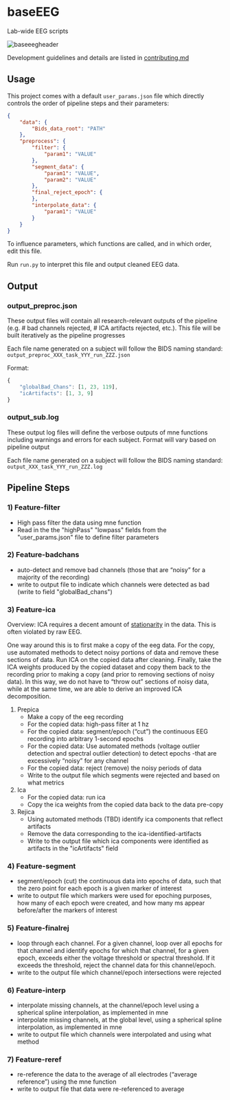 # baseEEG
Lab-wide EEG scripts

![baseeegheader](https://user-images.githubusercontent.com/26397102/117209976-b958e600-adbc-11eb-8f23-d6015a28935e.png)

Development guidelines and details are listed in [contributing.md](contributing.md)

## Usage

This project comes with a default `user_params.json` file which directly controls the order of pipeline steps and their parameters:

```json
{
    "data": {
        "Bids_data_root": "PATH"
    },
    "preprocess": {
        "filter": {
            "param1": "VALUE"
        },
        "segment_data": {
            "param1": "VALUE",
            "param2": "VALUE"
        },
        "final_reject_epoch": {
        }, 
        "interpolate_data": {
            "param1": "VALUE"
        }
    }
}
```

To influence parameters, which functions are called, and in which order, edit this file.

Run `run.py` to interpret this file and output cleaned EEG data.  
## Output 

### output_preproc.json

These output files will contain all research-relevant outputs of the pipeline (e.g. # bad channels rejected, # ICA artifacts rejected, etc.). This file will be built iteratively as the pipeline progresses

Each file name generated on a subject will follow the BIDS naming standard: `output_preproc_XXX_task_YYY_run_ZZZ.json`

Format:
```javascript
{
    "globalBad_Chans": [1, 23, 119],
    "icArtifacts": [1, 3, 9]
}
```

### output_sub.log

These output log files will define the verbose outputs of mne functions including warnings and errors for each subject. Format will vary based on pipeline output

Each file name generated on a subject will follow the BIDS naming standard: `output_XXX_task_YYY_run_ZZZ.log`

## Pipeline Steps

### 1) Feature-filter

- High pass filter the data using mne function
- Read in the the "highPass" "lowpass" fields from the "user_params.json" file to define filter parameters

### 2) Feature-badchans

- auto-detect and remove bad channels (those that are “noisy” for a majority of the recording)
- write to output file to indicate which channels were detected as bad (write to field "globalBad_chans")

### 3) Feature-ica

Overview: ICA requires a decent amount of [stationarity](https://towardsdatascience.com/stationarity-in-time-series-analysis-90c94f27322#:~:text=In%20t%20he%20most%20intuitive,not%20itself%20change%20over%20time.) in the data. This is often violated by raw EEG. 
    
One way around this is to first make a copy of the eeg data. For the copy, use automated methods to detect noisy portions of data and remove these sections of data. Run ICA on the copied data after cleaning. Finally, take the ICA weights produced by the copied dataset and copy them back to the recording prior to making a copy (and prior to removing sections of noisy data). In this way, we do not have to “throw out” sections of noisy data, while at the same time, we are able to derive an improved ICA decomposition.

1. Prepica
    - Make a copy of the eeg recording
    - For the copied data: high-pass filter at 1 hz
    - For the copied data: segment/epoch (“cut”) the continuous EEG recording into arbitrary 1-second epochs
    - For the copied data: Use automated methods (voltage outlier detection and spectral outlier detection) to detect epochs -that are excessively “noisy” for any channel
    - For the copied data: reject (remove) the noisy periods of data
    - Write to the output file which segments were rejected and based on what metrics
2. Ica
    - For the copied data: run ica
    - Copy the ica weights from the copied data back to the data pre-copy
3. Rejica
    - Using automated methods (TBD) identify ica components that reflect artifacts
    - Remove the data corresponding to the ica-identified-artifacts
    - Write to the output file which ica components were identified as artifacts in the "icArtifacts" field

### 4) Feature-segment
- segment/epoch (cut) the continuous data into epochs of data, such that the zero point for each epoch is a given marker of interest
- write to output file which markers were used for epoching purposes, how many of each epoch were created, and how many ms appear before/after the markers of interest

### 5) Feature-finalrej
- loop through each channel. For a given channel, loop over all epochs for that channel and identify epochs for which that channel, for a given epoch, exceeds either the voltage threshold or spectral threshold. If it exceeds the threshold, reject the channel data for this channel/epoch.
- write to the output file which channel/epoch intersections were rejected

### 6) Feature-interp
- interpolate missing channels, at the channel/epoch level using a spherical spline interpolation, as implemented in mne
- interpolate missing channels, at the global level, using a spherical spline interpolation, as implemented in mne
- write to output file which channels were interpolated and using what method

### 7) Feature-reref
- re-reference the data to the average of all electrodes (“average reference”) using the mne function
- write to output file that data were re-referenced to average


